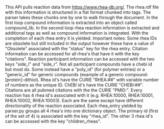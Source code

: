 This API pulls reaction data from https://www.rhea-db.org/. The rhea.rdf file with this information is structured in a flat format chunked into <description> tags. The parser takes these chunks one by one to walk through the document. In the first loop compound information is extracted into an object called compound_lib. In the second loop rhea reaction information is extracted and additional tags as well as compound information is integrated. With the completion of each rhea entry it is yielded.
Important notes: Some rhea IDs are obsolete but still included in the output however these have a value of "Obsolete" associated with the "status" key for the rhea entry. Citation information can be accessed for all rhea's that have it with the key "citations". Reaction participant information can be accessed with the two keys "side_l" and "side_r". Not all participant compounds have a chebi id but most do. Some instead have a "poly_id" (for polymer entries) or a "generic_id" for generic compounds (example of a generic compound: [protein]-dithiol). Rhea id's have the CURIE "RHEA:##" with variable number of numbers as the unique ID. ChEBI id's have the CURIE "CHEBI:##". Citations are all pubmed citations with the the CURIE "PMID:". Every reaction has 4 rhea id's associated with it (e.g. RHEA:10000, RHEA:10001, RHEA:10002, RHEA:10003). Each are the same except have different directionality of the reaction associated. Each rhea_entry yielded by parser.py groups all 4 rhea's into one dictionary object. The primary id (first of the set of 4) is associated with the key "rhea_id". The other 3 rhea id's can be accessed with the key "children_rheas".
